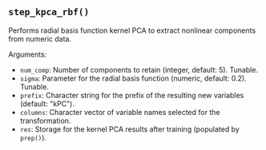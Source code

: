 ## `step_kpca_rbf()`

Performs radial basis function kernel PCA to extract nonlinear components from numeric data.

Arguments:
* `num_comp`: Number of components to retain (integer, default: 5). Tunable.
* `sigma`: Parameter for the radial basis function (numeric, default: 0.2). Tunable.
* `prefix`: Character string for the prefix of the resulting new variables (default: "kPC").
* `columns`: Character vector of variable names selected for the transformation.
* `res`: Storage for the kernel PCA results after training (populated by `prep()`).
